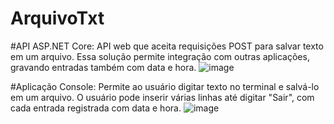 # ArquivoTxt


#API ASP.NET Core:
API web que aceita requisições POST para salvar texto em um arquivo. Essa solução permite integração com outras aplicações, gravando entradas também com data e hora.
![image](https://github.com/user-attachments/assets/2e37ff40-3c6f-4de4-a886-3abb9a34946d)


#Aplicação Console:
Permite ao usuário digitar texto no terminal e salvá-lo em um arquivo. O usuário pode inserir várias linhas até digitar "Sair", com cada entrada registrada com data e hora.
![image](https://github.com/user-attachments/assets/f2efe644-e6b0-4883-a34c-16d02279d29e)
